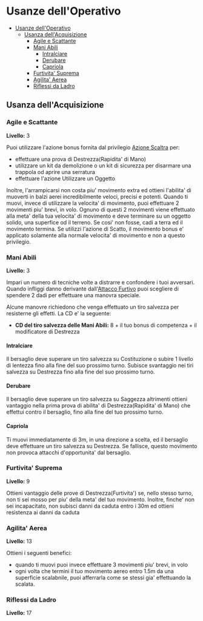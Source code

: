 # Usanze dell'Operativo

- [Usanze dell'Operativo](#usanze-delloperativo)
  - [Usanza dell'Acquisizione](#usanza-dellacquisizione)
    - [Agile e Scattante](#agile-e-scattante)
    - [Mani Abili](#mani-abili)
      - [Intralciare](#intralciare)
      - [Derubare](#derubare)
      - [Capriola](#capriola)
    - [Furtivita' Suprema](#furtivita-suprema)
    - [Agilita' Aerea](#agilita-aerea)
    - [Riflessi da Ladro](#riflessi-da-ladro)

## Usanza dell'Acquisizione
### Agile e Scattante
**Livello:** 3

Puoi utilizzare l'azione bonus fornita dal privilegio [Azione Scaltra](./Operativo.md#azione-scaltra) per: 
- effettuare una prova di Destrezza(Rapidita' di Mano)
- utilizzare un kit da demolizione o un kit di sicurezza per disarmare una trappola od aprire una serratura
- effettuare l'azione Utilizzare un Oggetto

Inoltre, l'arrampicarsi non costa piu' movimento extra ed ottieni l'abilita' di muoverti in balzi aerei incredibilmente veloci, precisi e potenti. Quando ti muovi, invece di utilizzare la velocita' di movimento, puoi effettuare 2 movimenti piu' brevi, in volo. Ognuno di questi 2 movimenti viene effettuato alla meta' della tua velocita' di movimento e deve terminare su un oggetto solido, una superfice od il terreno. Se cosi' non fosse, cadi a terra ed il movimento termina. Se utilizzi l'azione di Scatto, il movimento bonus e' applicato solamente alla normale velocita' di movimento e non a questo privilegio.

### Mani Abili
**Livello:** 3

Impari un numero di tecniche volte a distrarre e confondere i tuoi avversari. Quando infliggi danno derivante dall'[Attacco Furtivo](./Operativo.md#attacco-furtivo) puoi scegliere di spendere 2 dadi per effettuare una manovra speciale.

Alcune manovre richiedono che venga effettuato un tiro salvezza per resisterne gli effetti. La CD e' la seguente:
- **CD del tiro salvezza delle Mani Abili:** 8 + il tuo bonus di competenza + il modificatore di Destrezza

#### Intralciare
Il bersaglio deve superare un tiro salvezza su Costituzione o subire 1 livello di lentezza fino alla fine del suo prossimo turno. Subisce svantaggio nei tiri salvezza su Destrezza fino alla fine del suo prossimo turno.

#### Derubare
Il bersaglio deve superare un tiro salvezza su Saggezza altrimenti ottieni vantaggio nella prima prova di abilita' di Destrezza(Rapidita' di Mano) che effettui contro il bersaglio, fino alla fine del tuo prossimo turno.

#### Capriola
Ti muovi immediatamente di 3m, in una direzione a scelta, ed il bersaglio deve effettuare un tiro salvezza su Destrezza. Se fallisce, questo movimento non provoca attacchi d'opportunita' dal bersaglio.

### Furtivita' Suprema
**Livello:** 9

Ottieni vantaggio delle prove di Destrezza(Furtivita') se, nello stesso turno, non ti sei mosso per piu' della meta' del tuo movimento. Inoltre, finche' non sei incapacitato, non subisci danni da caduta entro i 30m ed ottieni resistenza ai danni da caduta

### Agilita' Aerea
**Livello:** 13

Ottieni i seguenti benefici:
- quando ti muovi puoi invece effettuare 3 movimenti piu' brevi, in volo
- ogni volta che termini il tuo movimento aereo entro 1.5m da una superficie scalabnile, puoi afferrarla come se stessi gia' effettuando la scalata.

### Riflessi da Ladro
**Livello:** 17

